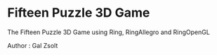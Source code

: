Fifteen Puzzle 3D Game
======================

The Fifteen Puzzle 3D Game using Ring, RingAllegro and RingOpenGL

Author : Gal Zsolt

